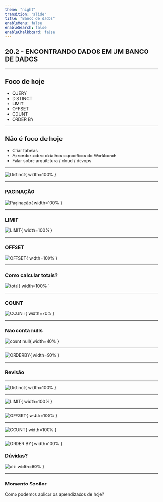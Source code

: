 ```yaml
---
theme: "night"
transition: "slide"
title: "Banco de dados"
enableMenu: false
enableSearch: false
enableChalkboard: false
---
```


## 20.2 - ENCONTRANDO DADOS EM UM BANCO DE DADOS

---

## Foco de hoje

- QUERY
- DISTINCT
- LIMIT
- OFFSET
- COUNT
- ORDER BY

---

## Nãó é foco de hoje

* Criar tabelas
* Aprender sobre detalhes específicos do Workbench
* Falar sobre arquitetura / cloud / devops

---

![Distinct](./images/distinct.png){ width=100% }


---

### PAGINAÇÃO

![Paginação](./images/paginacao.png){ width=100% }

---

### LIMIT

![LIMIT](./images/limit.png){ width=100% }

---

### OFFSET

![OFFSET](./images/limit-offset.png){ width=100% }

---

### Como calcular totais?

![total](./images/total.png){ width=100% }

---

### COUNT

![COUNT](https://media1.giphy.com/media/ztuxoyKLrfmA4z7gOs/giphy.gif?cid=ecf05e47r3sechw7es5fppdgh78k4wkxl57lapd93usfppkl&rid=giphy.gif&ct=g){ width=70% }

---

### Nao conta nulls

![count null](https://media3.giphy.com/media/LOWpaSAHADxCXWhLly/giphy.gif?cid=ecf05e47nzw7z08uqz5901o2psd6f54q3oq1ojjk5ayfiwxx&rid=giphy.gif&ct=s){ width=40% }

---

![ORDERBY](./images/orderby.png){ width=90% }

---

### Revisão

---

![Distinct](./images/examples/distinct.png){ width=100% }

---

![LIMIT](./images/examples/limit.png){ width=100% }

---

![OFFSET](./images/examples/limit_offset.png){ width=100% }

---

![COUNT](./images/examples/count.png){ width=100% }

---

![ORDER BY](./images/examples/order_by.png){ width=100% }



### Dúvidas?

![alt](https://media3.giphy.com/media/3o6MbudLhIoFwrkTQY/giphy.gif?cid=790b76117789c6161150915091725a365bdeac4e06fd01cd&rid=giphy.gif&ct=g){ width=90% }

---

### Momento Spoiler

Como podemos aplicar os aprendizados de hoje?
